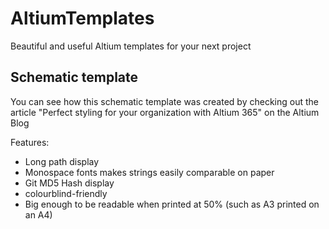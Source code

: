 # AltiumTemplates

Beautiful and useful Altium templates for your next project

## Schematic template

You can see how this schematic template was created by checking out the article "Perfect styling for your organization with Altium 365" on the Altium Blog

Features:

- Long path display
- Monospace fonts makes strings easily comparable on paper
- Git MD5 Hash display
- colourblind-friendly
- Big enough to be readable when printed at 50% (such as A3 printed on an A4)